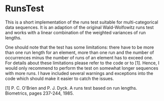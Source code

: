 RunsTest
========

This is a short implementation of the runs test suitable for multi-categorical data sequences. It is an adaption of the original Wald-Wolfowitz runs test and works with a linear combination of the weighted variances of run lengths.

One should note that the test has some limitations: there have to be more than one run length for an element, more than one run and  the number of occurrences minus the number of runs of an element has to exceed one. For details about these limitations please refer to the code or to [1]. Hence, I would only recommend to perform the test on somewhat longer sequences with more runs. I have included several warnings and exceptions into the code which should make it easier to catch the issues.

[1] P. C. O'Brien and P. J. Dyck. A runs test based on run lengths. Biometrics, pages 237-244, 1985.
